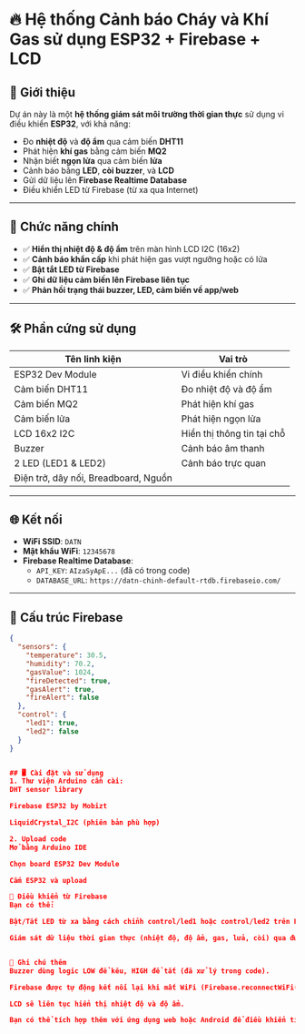 # 🔥 Hệ thống Cảnh báo Cháy và Khí Gas sử dụng ESP32 + Firebase + LCD

## 📌 Giới thiệu

Dự án này là một **hệ thống giám sát môi trường thời gian thực** sử dụng vi điều khiển **ESP32**, với khả năng:

- Đo **nhiệt độ** và **độ ẩm** qua cảm biến **DHT11**  
- Phát hiện **khí gas** bằng cảm biến **MQ2**
- Nhận biết **ngọn lửa** qua cảm biến **lửa**
- Cảnh báo bằng **LED**, **còi buzzer**, và **LCD**
- Gửi dữ liệu lên **Firebase Realtime Database**
- Điều khiển LED từ Firebase (từ xa qua Internet)

---

## 🧠 Chức năng chính

- ✅ **Hiển thị nhiệt độ & độ ẩm** trên màn hình LCD I2C (16x2)
- ✅ **Cảnh báo khẩn cấp** khi phát hiện gas vượt ngưỡng hoặc có lửa
- ✅ **Bật tắt LED từ Firebase**
- ✅ **Ghi dữ liệu cảm biến lên Firebase liên tục**
- ✅ **Phản hồi trạng thái buzzer, LED, cảm biến về app/web**

---

## 🛠️ Phần cứng sử dụng

| Tên linh kiện         | Vai trò                        |
|------------------------|--------------------------------|
| ESP32 Dev Module       | Vi điều khiển chính             |
| Cảm biến DHT11         | Đo nhiệt độ và độ ẩm           |
| Cảm biến MQ2           | Phát hiện khí gas              |
| Cảm biến lửa           | Phát hiện ngọn lửa             |
| LCD 16x2 I2C           | Hiển thị thông tin tại chỗ     |
| Buzzer                 | Cảnh báo âm thanh              |
| 2 LED (LED1 & LED2)    | Cảnh báo trực quan             |
| Điện trở, dây nối, Breadboard, Nguồn |

---

## 🌐 Kết nối

- **WiFi SSID**: `DATN`  
- **Mật khẩu WiFi**: `12345678`
- **Firebase Realtime Database**:
  - `API_KEY`: `AIzaSyApE...` (đã có trong code)
  - `DATABASE_URL`: `https://datn-chinh-default-rtdb.firebaseio.com/`

---

## 🧩 Cấu trúc Firebase

```json
{
  "sensors": {
    "temperature": 30.5,
    "humidity": 70.2,
    "gasValue": 1024,
    "fireDetected": true,
    "gasAlert": true,
    "fireAlert": false
  },
  "control": {
    "led1": true,
    "led2": false
  }
}


## 🖥️ Cài đặt và sử dụng
1. Thư viện Arduino cần cài:
DHT sensor library

Firebase ESP32 by Mobizt

LiquidCrystal_I2C (phiên bản phù hợp)

2. Upload code
Mở bằng Arduino IDE

Chọn board ESP32 Dev Module

Cắm ESP32 và upload

🔔 Điều khiển từ Firebase
Bạn có thể:

Bật/Tắt LED từ xa bằng cách chỉnh control/led1 hoặc control/led2 trên Firebase Console.

Giám sát dữ liệu thời gian thực (nhiệt độ, độ ẩm, gas, lửa, còi) qua đường dẫn sensors/.


📖 Ghi chú thêm
Buzzer dùng logic LOW để kêu, HIGH để tắt (đã xử lý trong code).

Firebase được tự động kết nối lại khi mất WiFi (Firebase.reconnectWiFi(true)).

LCD sẽ liên tục hiển thị nhiệt độ và độ ẩm.

Bạn có thể tích hợp thêm với ứng dụng web hoặc Android để điều khiển tiện lợi hơn.